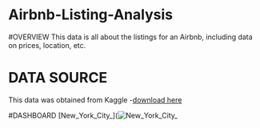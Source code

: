 # Airbnb-Listing-Analysis
#OVERVIEW
This data is all about the listings for an Airbnb, including data on prices, location, etc.
# DATA SOURCE
This data was obtained from Kaggle
-[download here](https://www.kaggle.com/datasets/dgomonov/new-york-city-airbnb-open-data)


#DASHBOARD
[New_York_City_](![New_York_City_](https://github.com/user-attachments/assets/b3bf2bb3-6ed4-4a1b-b2cb-7a0d886eb31e)
